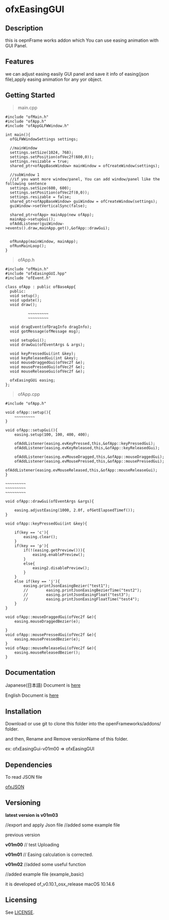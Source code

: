 # ofxEasingGUI

## Description
this is oepnFrame works addon which You can use easing animation with GUI Panel.

## Features
we can adjust easing easily GUI panel and save it info of easing(json file),apply easing animation for any yor object.

## Getting Started
> main.cpp

    #include "ofMain.h"
    #include "ofApp.h"
    #include "ofAppGLFWWindow.h"
    
    int main(){
      ofGLFWWindowSettings settings;

      //mainWindow
      settings.setSize(1024, 768);
      settings.setPosition(ofVec2f(600,0));
      settings.resizable = true;
      shared_ptr<ofAppBaseWindow> mainWindow = ofCreateWindow(settings);

      //subWindow 1
      //if you want more window/panel, You can add window/panel like the following sentence
      settings.setSize(600, 600);
      settings.setPosition(ofVec2f(0,0));
      settings.resizable = false;
      shared_ptr<ofAppBaseWindow> guiWindow = ofCreateWindow(settings);
      guiWindow->setVerticalSync(false);

      shared_ptr<ofApp> mainApp(new ofApp);
      mainApp->setupGui();
      ofAddListener(guiWindow->events().draw,mainApp.get(),&ofApp::drawGui);


      ofRunApp(mainWindow, mainApp);
      ofRunMainLoop();
    }

> ofApp.h

    #include "ofMain.h"
    #include "ofxEasingGUI.hpp"
    #include "ofEvent.h"
    
    class ofApp : public ofBaseApp{
      public:
      void setup();
      void update();
      void draw();
      
              ~~~~~~~~~
              ~~~~~~~~~
              
      void dragEvent(ofDragInfo dragInfo);
      void gotMessage(ofMessage msg);
      
      void setupGui();
      void drawGui(ofEventArgs & args);

      void keyPressedGui(int &key);
      void keyReleasedGui(int &key);
      void mouseDraggedGui(ofVec2f &e);
      void mousePressedGui(ofVec2f &e);
      void mouseReleaseGui(ofVec2f &e);
      
      ofxEasingGUi easing;
    };

> ofApp.cpp

    #include "ofApp.h"
    
    void ofApp::setup(){
        ~~~~~~~~~
    }
    
    void ofApp::setupGui(){
        easing.setup(100, 100, 400, 400);

        ofAddListener(easing.evKeyPressed,this,&ofApp::keyPressedGui);
        ofAddListener(easing.evKeyReleased,this,&ofApp::keyReleasedGui);

        ofAddListener(easing.evMouseDragged,this,&ofApp::mouseDraggedGui);
        ofAddListener(easing.evMousePressed,this,&ofApp::mousePressedGui);
        ofAddListener(easing.evMouseReleased,this,&ofApp::mouseReleaseGui);
    }
    
    ~~~~~~~~~
    ~~~~~~~~~
    ~~~~~~~~~
    
    void ofApp::drawGui(ofEventArgs &args){
    
        easing.adjustEasing(1000, 2.0f, ofGetElapsedTimef());
    }
    
    void ofApp::keyPressedGui(int &key){

        if(key == 'c'){
            easing.clear();
        }
        if(key == 'p'){
            if(!(easing.getPreview())){
                easing.enablePreview();
            }
            else{
                easing2.disablePreview();
            }
        }
        else if(key == 'j'){
            easing.printJsonEasingBezier("test1");
            //        easing.printJsonEasingBezierTime("test2");
            //        easing.printJsonEasingFloat("test3");
            //        easing.printJsonEasingFloatTime("test4");
        }
    }
    
    void ofApp::mouseDraggedGui(ofVec2f &e){
        easing.mouseDraggedBezier(e);

    }
    void ofApp::mousePressedGui(ofVec2f &e){
        easing.mousePressedBezier(e);
    }
    void ofApp::mouseReleaseGui(ofVec2f &e){
        easing.mouseReleasedBezier();
    }

  
## Documentation
Japanese(日本語) Document is [here](https://kazukiomata.github.io/ofxEasingGUI.github.io/)

English Document is [here](https://kazukiomata.github.io/ofxEasingGUI.github.io/)

## Installation
Download or use git to clone this folder into the openFrameworks/addons/ folder.

and then, Rename and Remove versionName of this folder.

ex:
ofxEasingGui-v01m00 => ofxEasingGUI

## Dependencies
To read JSON file

[ofxJSON](https://github.com/jeffcrouse/ofxJSON)


## Versioning
**latest version is v01m03**

//export and apply Json file 
//added some example file


previous version

**v01m00** // test Uploading

**v01m01** // Easing calculation is corrected.

**v01m02** //added some useful function

//added example file (example_basic)


it is developed of_v0.10.1_osx_release macOS 10.14.6


## Licensing
See [LICENSE](LICENSE).



